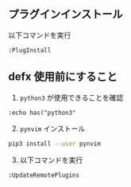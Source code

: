 ## プラグインインストール
以下コマンドを実行
```
:PlugInstall
```

## defx 使用前にすること
1. `python3` が使用できることを確認
```
:echo has("python3"
```
2. `pynvim` インストール
```bash
pip3 install --user pynvim
```
3. 以下コマンドを実行
```
:UpdateRemotePlugins
```
